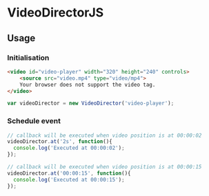 # VideoDirectorJS

## Usage

### Initialisation


```html
<video id="video-player" width="320" height="240" controls>
	<source src="video.mp4" type="video/mp4">
	Your browser does not support the video tag.
</video>
```

```javascript
var videoDirector = new VideoDirector('video-player');
```

### Schedule event

```javascript
// callback will be executed when video position is at 00:00:02
videoDirector.at('2s', function(){
  console.log('Executed at 00:00:02');
});

// callback will be executed when video position is at 00:00:15
videoDirector.at('00:00:15', function(){
  console.log('Executed at 00:00:15');
});

```
